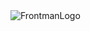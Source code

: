 <section
        class="h-screen w-screen flex items-center justify-center border-x-3 border-black md:h-screen"
      >
        <img
          src="..\assets\frontman.jpeg"
          alt="FrontmanLogo"
          srcset=""
          class="rounded-full p-8 md:p-8 lg:p-8 h-84 w-84 md:h-88 md:w-88 lg:h-96 lg:w-96"
        />
      </section>
